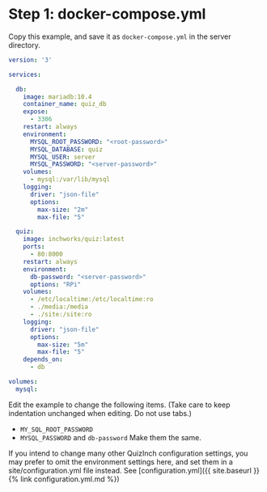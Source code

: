 # Step 1: docker-compose.yml

Copy this example, and save it as `docker-compose.yml` in the server directory.

```yml
version: '3'

services:

  db:
    image: mariadb:10.4
    container_name: quiz_db
    expose:
      - 3306
    restart: always
    environment:
      MYSQL_ROOT_PASSWORD: "<root-password>"
      MYSQL_DATABASE: quiz
      MYSQL_USER: server
      MYSQL_PASSWORD: "<server-password>"
    volumes:
      - mysql:/var/lib/mysql
    logging:
      driver: "json-file"
      options:
        max-size: "2m"
        max-file: "5"

  quiz:
    image: inchworks/quiz:latest
    ports:
      - 80:8000
    restart: always
    environment:
      db-password: "<server-password>"
      options: "RPi"
    volumes:
      - /etc/localtime:/etc/localtime:ro 
      - ./media:/media
      - ./site:/site:ro
    logging:
      driver: "json-file"
      options:
        max-size: "5m"
        max-file: "5"
    depends_on:
      - db

volumes:
  mysql:
```

Edit the example to change the following items. (Take care to keep indentation unchanged when editing. Do not use tabs.)
- `MY_SQL_ROOT_PASSWORD`
- `MYSQL_PASSWORD` and `db-password` Make them the same.

If you intend to change many other QuizInch configuration settings, you may prefer to omit the environment settings here, and set them in a site/configuration.yml file instead. See [configuration.yml]({{ site.baseurl }}{% link configuration.yml.md %})